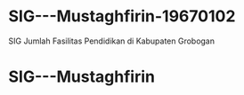 # SIG---Mustaghfirin-19670102
SIG Jumlah Fasilitas Pendidikan di Kabupaten Grobogan
# SIG---Mustaghfirin
